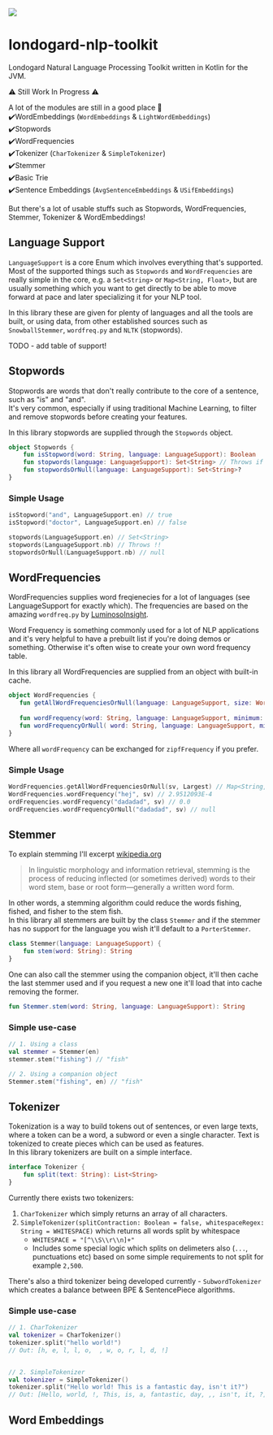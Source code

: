 [![](https://jitpack.io/v/com.londogard/embeddings-kt.svg)](https://jitpack.io/#com.londogard/embeddings-kt)

# londogard-nlp-toolkit
Londogard Natural Language Processing Toolkit written in Kotlin for the JVM.

:warning: Still Work In Progress :warning:  

A lot of the modules are still in a good place 🥳  
✔️WordEmbeddings (`WordEmbeddings` & `LightWordEmbeddings`)  
✔️Stopwords  
✔️WordFrequencies    
✔️Tokenizer (`CharTokenizer` & `SimpleTokenizer`)  
✔️Stemmer  
✔️Basic Trie  
✔️Sentence Embeddings (`AvgSentenceEmbeddings` & `USifEmbeddings`)

But there's a lot of usable stuffs such as Stopwords, WordFrequencies, Stemmer, Tokenizer & WordEmbeddings!

## Language Support
`LanguageSupport` is a core Enum which involves everything that's supported.  
Most of the supported things such as `Stopwords` and `WordFrequencies` are 
really simple in the core, e.g. a `Set<String>` or `Map<String, Float>`, but 
are usually something which you want to get directly to be able to move forward 
at pace and later specializing it for your NLP tool.  

In this library these are given for plenty of languages and all the tools are built, 
or using data, from other established sources such as `SnowballStemmer`, `wordfreq.py` and `NLTK` (stopwords).

TODO - add table of support!


## Stopwords
Stopwords are words that don't really contribute to the core of a sentence, such as "is" and "and".  
It's very common, especially if using traditional Machine Learning, to filter and remove stopwords before creating your features.

In this library stopwords are supplied through the `Stopwords` object.
```kotlin
object Stopwords {
    fun isStopword(word: String, language: LanguageSupport): Boolean
    fun stopwords(language: LanguageSupport): Set<String> // Throws if language does not support stopwords
    fun stopwordsOrNull(language: LanguageSupport): Set<String>?
}
```

### Simple Usage
```kotlin
isStopword("and", LanguageSupport.en) // true
isStopword("doctor", LanguageSupport.en) // false

stopwords(LanguageSupport.en) // Set<String>
stopwords(LanguageSupport.nb) // Throws !!
stopwordsOrNull(LanguageSupport.nb) // null
```

## WordFrequencies
WordFrequencies supplies word freqienecies for a lot of languages (see LanguageSupport for exactly which). 
The frequencies are based on the amazing `wordfreq.py` by [LuminosoInsight](https://github.com/LuminosoInsight/wordfreq/).

Word Frequency is something commonly used for a lot of NLP applications and it's very helpful to have a prebuilt list if you're doing demos or something. Otherwise it's often wise to create your own word frequency table.

In this library all WordFrequencies are supplied from an object with built-in cache.

```kotlin
object WordFrequencies {
   fun getAllWordFrequenciesOrNull(language: LanguageSupport, size: WordFrequencySize = WordFrequencySize.Largest): Map<String, Float>?
   
   fun wordFrequency(word: String, language: LanguageSupport, minimum: Float = 0f, size: WordFrequencySize): Float // Throws if language does not support wordfreq
   fun wordFrequencyOrNull( word: String, language: LanguageSupport, minimum: Float = 0f, size: WordFrequencySize): Float?
}
```

Where all `wordFrequency` can be exchanged for `zipfFrequency` if you prefer.

### Simple Usage
```kotlin
WordFrequencies.getAllWordFrequenciesOrNull(sv, Largest) // Map<String, Float>
WordFrequencies.wordFrequency("hej", sv) // 2.9512093E-4
ordFrequencies.wordFrequency("dadadad", sv) // 0.0
ordFrequencies.wordFrequencyOrNull("dadadad", sv) // null
```

## Stemmer
To explain stemming I'll excerpt [wikipedia.org](https://en.wikipedia.org/wiki/Stemming)
> In linguistic morphology and information retrieval, stemming is the process of reducing inflected (or sometimes derived) words to their word stem, base or root form—generally a written word form.

In other words, a stemming algorithm could reduce the words fishing, fished, and fisher to the stem fish.  
In this library all stemmers are built by the class `Stemmer` and if the stemmer has no support for the language you wish it'll default to a `PorterStemmer`.

```kotlin
class Stemmer(language: LanguageSupport) {
    fun stem(word: String): String
}
```

One can also call the stemmer using the companion object, it'll then cache the last stemmer used and if you request a new one it'll load that into cache removing the former.

```kotlin
fun Stemmer.stem(word: String, language: LanguageSupport): String
```

### Simple use-case

```kotlin
// 1. Using a class
val stemmer = Stemmer(en)
stemmer.stem("fishing") // "fish"

// 2. Using a companion object
Stemmer.stem("fishing", en) // "fish"
```

## Tokenizer
Tokenization is a way to build tokens out of sentences, or even large texts, where a token can be a word, a subword or even a single character. Text is tokenized to create pieces which can be used as features.  
In this library tokenizers are built on a simple interface.
```kotlin
interface Tokenizer {
    fun split(text: String): List<String>
}
```
Currently there exists two tokenizers:
1. `CharTokenizer` which simply returns an array of all characters.
2. `SimpleTokenizer(splitContraction: Boolean = false, whitespaceRegex: String = WHITESPACE)` which returns all words split by whitespace
    - `WHITESPACE = "[^\\S\\r\\n]+"`
    - Includes some special logic which splits on delimeters also (`...`, punctuations etc) based on some simple requirements to not split for example `2,500`.

There's also a third tokenizer being developed currently - `SubwordTokenizer` which creates a balance between BPE & SentencePiece algorithms.

### Simple use-case

```kotlin
// 1. CharTokenizer
val tokenizer = CharTokenizer()
tokenizer.split("hello world!")
// Out: [h, e, l, l, o,  , w, o, r, l, d, !]


// 2. SimpleTokenizer
val tokenizer = SimpleTokenizer()
tokenizer.split("Hello world! This is a fantastic day, isn't it?")
// Out: [Hello, world, !, This, is, a, fantastic, day, ,, isn't, it, ?]
```

## Word Embeddings


